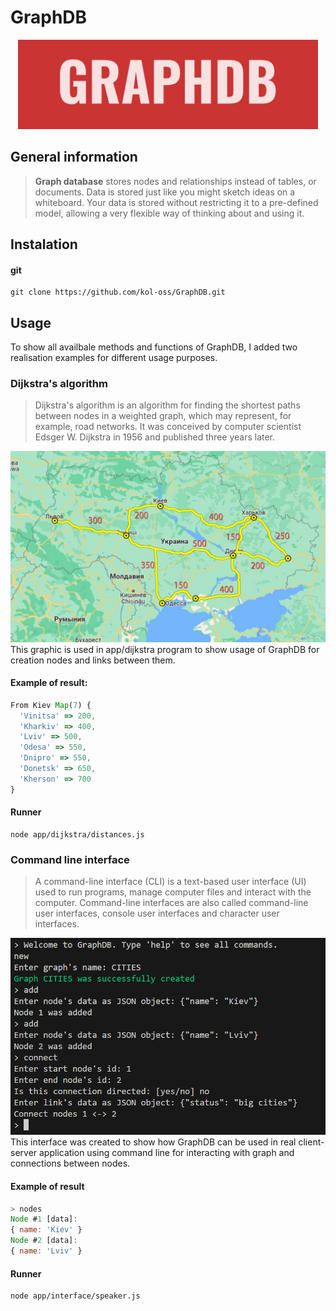# GraphDB
<div align="center">
  <img
      width="480"
      alt="IP-TOOL - easy work with ip addresses"
      src="images/graphdb.png"
  />
</div>

## General information
> __Graph database__ stores nodes and relationships instead of tables, or documents. Data is stored just like you might sketch ideas on a whiteboard. Your data is stored without restricting it to a pre-defined model, allowing a very flexible way of thinking about and using it.
## Instalation
#### git
```
git clone https://github.com/kol-oss/GraphDB.git
```
## Usage
To show all availbale methods and functions of GraphDB, I added two realisation examples for different usage purposes. 
### Dijkstra's algorithm
> Dijkstra's algorithm is an algorithm for finding the shortest paths between nodes in a weighted graph, which may represent, for example, road networks. It was conceived by computer scientist Edsger W. Dijkstra in 1956 and published three years later.

![](images/dijkstra.jpg)
This graphic is used in app/dijkstra program to show usage of GraphDB for creation nodes and links between them.
#### Example of result:
``` js
From Kiev Map(7) {
  'Vinitsa' => 200,
  'Kharkiv' => 400,
  'Lviv' => 500,
  'Odesa' => 550,
  'Dnipro' => 550,
  'Donetsk' => 650,
  'Kherson' => 700
}
```
#### Runner
```
node app/dijkstra/distances.js
```
### Command line interface
> A command-line interface (CLI) is a text-based user interface (UI) used to run programs, manage computer files and interact with the computer. Command-line interfaces are also called command-line user interfaces, console user interfaces and character user interfaces.

![](images/cli.png)
This interface was created to show how GraphDB can be used in real client-server application using command line for interacting with graph and connections between nodes.
#### Example of result
``` js
> nodes
Node #1 [data]:
{ name: 'Kiev' }
Node #2 [data]:
{ name: 'Lviv' }
```
#### Runner
```
node app/interface/speaker.js
```
